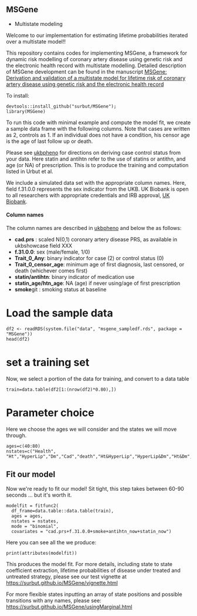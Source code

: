 ## MSGene
* Multistate modeling

Welcome to our implementation for estimating lifetime probabilities iterated over a multistate model!! 

This repository contains codes for implementing MSGene, a framework for dynamic risk modelling of coronary artery disease using genetic risk and the electronic health record with multistate modelling. Detailed description of MSGene development can be found in the manuscript [MSGene: Derivation and validation of a multistate model for lifetime risk of coronary artery disease using genetic risk and the electronic health record](https://www.medrxiv.org/content/10.1101/2023.11.08.23298229v1)

To install:

```{r}
devtools::install_github("surbut/MSGene");
library(MSGene)
```

To run this code with minimal example and compute the model fit, we create a sample data frame with the following columns. Note that cases are written as 2, controls as 1. If an individual does not have a condition, his censor age is the age of last follow up or death.

Please see [ukbpheno](https://github.com/niekverw/ukbpheno/tree/master) for directions on deriving case control status from your data. Here statin and antihtn refer to the use of statins or antithn, and age (or NA) of prescription. This is to produce the training and computation listed in Urbut et al. 

We include a simulated data set with the appropriate column names. Here, field f.31.0.0 represents the sex indicator from the UKB. UK Biobank is open to all researchers with appropriate credentials and IRB approval, [UK Biobank](https://www.ukbiobank.ac.uk).

#### Column names

The column names are described in [ukbpheno](https://github.com/niekverw/ukbpheno/tree/master) and below the as follows:

* **cad.prs** : scaled N(0,1) coronary artery disease PRS, as available in ukbshowcase field XXX
* **f.31.0.0**: sex (male/female, 1/0)
* **Trait_0_Any**: binary indicator for case (2) or control status (0)
* **Trait_0_censor_age**: minimum age of first diagnosis, last censored, or death (whichever comes first)
* **statin/antihtn**: binary indicator of medication use
* **statin_age/htn_age**: NA (age) if never using/age of first prescription
* **smoke**git : smoking status at baseline

# Load the sample data

```{r}
df2 <- readRDS(system.file("data", "msgene_sampledf.rds", package = "MSGene"))
head(df2)
```


# set a training set

Now, we select a portion of the data for training, and convert to a data table
```{r}
train=data.table(df2[1:(nrow(df2)*0.80),])
```

# Parameter choice

Here we choose the ages we will consider and the states we will move through.

```{r}
ages=c(40:80)
nstates=c("Health", "Ht","HyperLip","Dm","Cad","death","Ht&HyperLip","HyperLip&Dm","Ht&Dm","Ht&HyperLip&Dm")
```

## Fit our model

Now we're ready to fit our model! Sit tight, this step takes between 60-90 seconds  ... but it's worth it.

```{r}
modelfit = fitfunc2(
  df_frame=data.table::data.table(train),
  ages = ages,
  nstates = nstates,
  mode = "binomial",
  covariates = "cad.prs+f.31.0.0+smoke+antihtn_now+statin_now")
```

Here you can see all the we produce:

```{r}
print(attributes(modelfit))
```

This produces the model fit. For more details, including state to state coefficient extraction, lifetime probabilities of disease under treated and untreated strategy, please see our test vignette at 
https://surbut.github.io/MSGene/vignette.html 


For more flexible states inputting an array of state positions and possible transitions with any names, please see:
https://surbut.github.io/MSGene/usingMarginal.html



